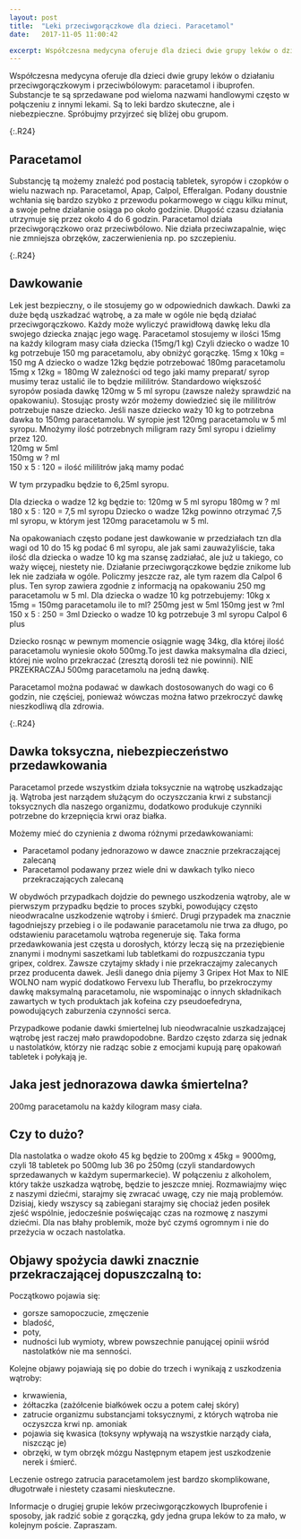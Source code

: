 ```yaml
---
layout: post
title:  "Leki przeciwgorączkowe dla dzieci. Paracetamol"
date:   2017-11-05 11:00:42

excerpt: Współczesna medycyna oferuje dla dzieci dwie grupy leków o działaniu przeciwgorączkowym i przeciwbólowym: paracetamol i ibuprofen. Spróbujmy przyjrzeć się bliżej obu grupom.
---
```


Współczesna medycyna oferuje dla dzieci dwie grupy leków o działaniu przeciwgorączkowym i przeciwbólowym: paracetamol i ibuprofen. Substancje te są sprzedawane pod wieloma nazwami handlowymi często w połączeniu z innymi lekami. Są to leki bardzo skuteczne, ale i niebezpieczne. Spróbujmy przyjrzeć się bliżej obu grupom.

{:.R24}
## Paracetamol

Substancję tą możemy znaleźć pod postacią tabletek, syropów i czopków o wielu nazwach np. Paracetamol, Apap, Calpol, Efferalgan. Podany doustnie wchłania się bardzo szybko z przewodu pokarmowego w ciągu kilku minut, a swoje pełne działanie osiąga po około godzinie. Długość czasu działania utrzymuje się przez około 4 do 6 godzin. Paracetamol działa przeciwgorączkowo oraz przeciwbólowo. Nie działa przeciwzapalnie, więc nie zmniejsza obrzęków, zaczerwienienia np. po szczepieniu. 

{:.R24}
## Dawkowanie

Lek jest bezpieczny, o ile stosujemy go w odpowiednich dawkach. Dawki za duże będą uszkadzać wątrobę, a za małe w ogóle nie będą działać przeciwgorączkowo. 
Każdy może wyliczyć prawidłową dawkę leku dla swojego dziecka znając jego wagę. Paracetamol stosujemy w ilości 15mg na każdy kilogram masy ciała dziecka (15mg/1 kg) Czyli dziecko o wadze 10 kg potrzebuje 150 mg paracetamolu, aby obniżyć gorączkę. 
15mg x 10kg = 150 mg
A dziecko o wadze 12kg będzie potrzebować 180mg paracetamolu
15mg x 12kg = 180mg
W zależności od tego jaki mamy preparat/ syrop musimy teraz ustalić ile to będzie mililitrów. Standardowo większość syropów posiada dawkę 120mg w 5 ml syropu (zawsze należy sprawdzić na opakowaniu). Stosując prosty wzór możemy dowiedzieć się ile mililitrów potrzebuje nasze dziecko. Jeśli nasze dziecko waży 10 kg to potrzebna dawka to 150mg paracetamolu. W syropie jest 120mg paracetamolu w 5 ml syropu. Mnożymy ilość potrzebnych miligram razy 5ml syropu i dzielimy przez 120.  
120mg w 5ml  
150mg w ? ml  
150 x 5 : 120 = ilość mililitrów jaką mamy podać

W tym przypadku będzie to 6,25ml syropu.

Dla dziecka o wadze 12 kg będzie to:
120mg w 5 ml syropu
180mg w ? ml
180 x 5 : 120 = 7,5 ml syropu
Dziecko o wadze 12kg powinno otrzymać 7,5 ml syropu, w którym jest 120mg paracetamolu w 5 ml. 

Na opakowaniach często podane jest dawkowanie w przedziałach tzn dla wagi od 10 do 15 kg podać 6 ml syropu, ale jak sami zauważyliście, taka ilość dla dziecka o wadze 10 kg ma szansę zadziałać, ale już u takiego, co waży więcej, niestety nie. Działanie przeciwgorączkowe będzie znikome lub lek nie zadziała w ogóle.
Policzmy jeszcze raz, ale tym razem dla Calpol 6 plus. Ten syrop zawiera zgodnie z informacją na opakowaniu 250 mg paracetamolu w 5 ml. Dla dziecka o wadze 10 kg potrzebujemy: 
10kg x 15mg = 150mg paracetamolu
ile to ml?
250mg jest w 5ml
150mg jest w ?ml
150 x 5 : 250 = 3ml
Dziecko o wadze 10 kg potrzebuje 3 ml syropu Calpol 6 plus

Dziecko rosnąc w pewnym momencie osiągnie wagę 34kg, dla której ilość paracetamolu wyniesie około 500mg.To jest dawka maksymalna dla dzieci, której nie wolno przekraczać (zresztą dorośli też nie powinni). NIE PRZEKRACZAJ 500mg paracetamolu na jedną dawkę. 

Paracetamol można podawać w dawkach dostosowanych do wagi co 6 godzin, nie częściej, ponieważ wówczas można łatwo przekroczyć dawkę nieszkodliwą dla zdrowia. 

{:.R24}
## Dawka toksyczna, niebezpieczeństwo przedawkowania

Paracetamol przede wszystkim działa toksycznie na wątrobę uszkadzając ją. Wątroba jest narządem służącym do oczyszczania krwi z substancji toksycznych dla naszego organizmu, dodatkowo produkuje czynniki potrzebne do krzepnięcia krwi oraz białka. 

Możemy mieć do czynienia z dwoma różnymi przedawkowaniami:
* Paracetamol podany jednorazowo w dawce znacznie przekraczającej zalecaną
* Paracetamol podawany przez wiele dni w dawkach tylko nieco przekraczających zalecaną

W obydwóch przypadkach dojdzie do pewnego uszkodzenia wątroby, ale w pierwszym przypadku będzie to proces szybki, powodujący często nieodwracalne uszkodzenie wątroby i śmierć. 
Drugi przypadek ma znacznie łagodniejszy przebieg i o ile podawanie paracetamolu nie trwa za długo, po odstawieniu paracetamolu wątroba regeneruje się. Taka forma przedawkowania jest częsta u dorosłych, którzy leczą się na przeziębienie znanymi i modnymi saszetkami lub tabletkami do rozpuszczania typu gripex, coldrex. Zawsze czytajmy składy i nie przekraczajmy zalecanych przez producenta dawek. Jeśli danego dnia pijemy 3 Gripex Hot Max to NIE WOLNO nam wypić dodatkowo Fervexu lub Theraflu, bo przekroczymy dawkę maksymalną paracetamolu, nie wspominając o innych składnikach zawartych w tych produktach jak kofeina czy pseudoefedryna, powodujących zaburzenia czynności serca.

Przypadkowe podanie dawki śmiertelnej lub nieodwracalnie uszkadzającej wątrobę jest raczej mało prawdopodobne. Bardzo często zdarza się jednak u nastolatków, którzy nie radząc sobie z emocjami kupują parę opakowań tabletek i połykają je.
## Jaka jest jednorazowa dawka śmiertelna? 
200mg paracetamolu na każdy kilogram masy ciała.  
## Czy to dużo? 
Dla nastolatka o wadze około 45 kg będzie to 200mg x 45kg = 9000mg, czyli 18 tabletek po 500mg lub 36 po 250mg (czyli standardowych sprzedawanych w każdym supermarkecie). W połączeniu z alkoholem, który także uszkadza wątrobę, będzie to jeszcze mniej. Rozmawiajmy więc z naszymi dziećmi, starajmy się zwracać uwagę, czy nie mają problemów. Dzisiaj, kiedy wszyscy są zabiegani starajmy się chociaż jeden posiłek zjeść wspólnie, jedocześnie poświęcając czas na rozmowę z naszymi dziećmi. Dla nas błahy problemik, może być czymś ogromnym i nie do przeżycia w oczach nastolatka.

## Objawy spożycia dawki znacznie przekraczającej dopuszczalną to:
Początkowo pojawia się: 
* gorsze samopoczucie, zmęczenie
* bladość,
* poty,
* nudności lub wymioty,
wbrew powszechnie panującej opinii wśród nastolatków nie ma senności.

Kolejne objawy pojawiają się po dobie do trzech i wynikają z uszkodzenia wątroby:
* krwawienia,
* żółtaczka (zażółcenie białkówek oczu a potem całej skóry)
* zatrucie organizmu substancjami toksycznymi, z których wątroba nie oczyszcza krwi np. amoniak
* pojawia się kwasica (toksyny wpływają na wszystkie narządy ciała, niszcząc je)
* obrzęki, w tym obrzęk mózgu
Następnym etapem jest uszkodzenie nerek i śmierć.

Leczenie ostrego zatrucia paracetamolem jest bardzo skomplikowane, długotrwałe i niestety czasami nieskuteczne.

Informacje o drugiej grupie leków przeciwgorączkowych Ibuprofenie i sposoby, jak radzić sobie z gorączką, gdy jedna grupa leków to za mało, w kolejnym poście. Zapraszam.




